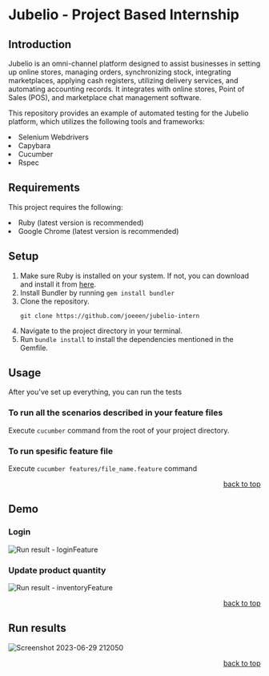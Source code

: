 <a name="readme-top"></a>
# Jubelio - Project Based Internship
## Introduction
Jubelio is an omni-channel platform designed to assist businesses in setting up online stores, managing orders, synchronizing stock, integrating marketplaces, applying cash registers, utilizing delivery services, and automating accounting records. It integrates with online stores, Point of Sales (POS), and marketplace chat management software.

This repository provides an example of automated testing for the Jubelio platform, which utilizes the following tools and frameworks:
<li>Selenium Webdrivers</li>
<li>Capybara</li>
<li>Cucumber</li>
<li>Rspec</li>

## Requirements
This project requires the following:
<li>Ruby (latest version is recommended)</li>
<li>Google Chrome (latest version is recommended)</li>

## Setup

1. Make sure Ruby is installed on your system. If not, you can download and install it from <a href="https://www.ruby-lang.org/en/documentation/installation/">here</a>.
2. Install Bundler by running `gem install bundler`
3. Clone the repository.
   ```
   git clone https://github.com/joeeen/jubelio-intern
   ```
5. Navigate to the project directory in your terminal.
6. Run `bundle install` to install the dependencies mentioned in the Gemfile.


## Usage
After you've set up everything, you can run the tests
### To run all the scenarios described in your feature files
Execute `cucumber` command from the root of your project directory.

### To run spesific feature file
Execute `cucumber features/file_name.feature` command

<p align="right"><a href="#readme-top">back to top</a></p>

## Demo

### Login
![Run result - loginFeature](https://github.com/joeeen/jubelio-intern/assets/118897487/291fc65d-93da-47ce-9de2-e63ca2e336d6)

### Update product quantity
![Run result - inventoryFeature](https://github.com/joeeen/jubelio-intern/assets/118897487/931869d1-2443-4934-b95f-f3b88d375730)

<p align="right"><a href="#readme-top">back to top</a></p>

## Run results
![Screenshot 2023-06-29 212050](https://github.com/joeeen/jubelio-intern/assets/118897487/af8e1569-ffcf-4470-a11c-90ea27dc6d69)


<p align="right"><a href="#readme-top">back to top</a></p>
